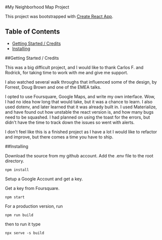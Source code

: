 #My Neighborhood Map Project

This project was bootstrapped with [Create React App](https://github.com/facebook/create-react-app).

## Table of Contents

- [Getting Started / Credits](#getting-started-credits)
- [Installing](#installing)

##Getting Started / Credits

This was a big difficult project, and I would like to thank Carlos F. and Rodrick, for 
taking time to work with me and give me support.

I also watched several walk throughs that influenced some of the design, by Forrest, 
Doug Brown and one of the EMEA talks.

I opted to use Foursquare, Google Maps, and write my own interface.  Wow, I had no idea 
how long that would take, but it was a chance to learn.  I also used dotenv, and later 
learned that it was already built in.  I used Materialize, and have found out how unstable
the react version is, and how many bugs need to be squashed.  I had planned on using the 
toast for the errors, but didn't have the time to track down the issues so went with alerts.

I don't feel like this is a finished project as I have a lot I would like to refactor and 
improve, but there comes a time you have to ship.

##Installing

Download the source from my github account.
Add the .env file to the root directory.

```
npm install
```

Setup a Google Account and get a key.

Get a key from Foursquare.

```$xslt
npm start
```

For a production version, run 

```$xslt
npm run build
```

then to run it type

```$xslt
npx serve -s build
```





